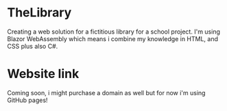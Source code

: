 # TheLibrary
Creating a web solution for a fictitious library for a school project. I'm using Blazor WebAssembly which means i combine my knowledge in HTML, and CSS plus also C#. 

# Website link
Coming soon, i might purchase a domain as well but for now i'm using GitHub pages!
